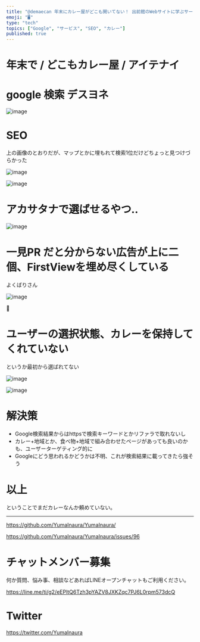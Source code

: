 ```yaml
---
title: "@demaecan 年末にカレー屋がどこも開いてない！ 出前館のWebサイトに学ぶサービス設計・ユーザー動線・SEO"
emoji: "🖥"
type: "tech"
topics: ["Google", "サービス", "SEO", "カレー"]
published: true
---
```


# 年末で / どこもカレー屋 / アイテナイ


# google 検索 デスヨネ

![image](https://user-images.githubusercontent.com/13635059/50555475-6b290900-0d10-11e9-8e33-b3e2ed5faa99.png)

# SEO

上の画像のとおりだが、マップとかに埋もれて検索1位だけどちょっと見つけづらかった

![image](https://user-images.githubusercontent.com/13635059/50555480-7bd97f00-0d10-11e9-9a4a-57a5b05e3143.png)


![image](https://user-images.githubusercontent.com/13635059/50555458-27360400-0d10-11e9-8de1-7150004fa05b.png)

# アカサタナで選ばせるやつ‥

![image](https://user-images.githubusercontent.com/13635059/50555489-9d3a6b00-0d10-11e9-88ca-bcdacfe2704a.png)

# 一見PR だと分からない広告が上に二個、FirstViewを埋め尽くしている

よくばりさん

![image](https://user-images.githubusercontent.com/13635059/50555501-bb07d000-0d10-11e9-9995-d02ca7c00683.png)

🍛

# ユーザーの選択状態、カレーを保持してくれていない

というか最初から選ばれてない

![image](https://user-images.githubusercontent.com/13635059/50555510-d07cfa00-0d10-11e9-80b7-cdb7c8577b31.png)

![image](https://user-images.githubusercontent.com/13635059/50555511-dd015280-0d10-11e9-8ea6-5cd2b4d0bb2c.png)

# 解決策

- Google検索結果からはhttpsで検索キーワードとかリファラで取れないし
- カレー+地域とか、食べ物+地域で組み合わせたページがあっても良いのかも、ユーザーターゲティング的に
- Googleにどう思われるかどうかは不明、これが検索結果に載ってきたら強そう

# 以上

ということでまだカレーなんか頼めていない。


---

https://github.com/YumaInaura/YumaInaura/

https://github.com/YumaInaura/YumaInaura/issues/96








<!-- Update From Qiita API -->

# チャットメンバー募集


何か質問、悩み事、相談などあればLINEオープンチャットもご利用ください。

https://line.me/ti/g2/eEPltQ6Tzh3pYAZV8JXKZqc7PJ6L0rpm573dcQ





# Twitter


https://twitter.com/YumaInaura


<!-- Update From Qiita API -->


